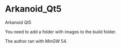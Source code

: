 # Arkanoid_Qt5
Arkanoid Qt5

You need to add a folder with images to the build folder.

The author ran with MinGW 54.
